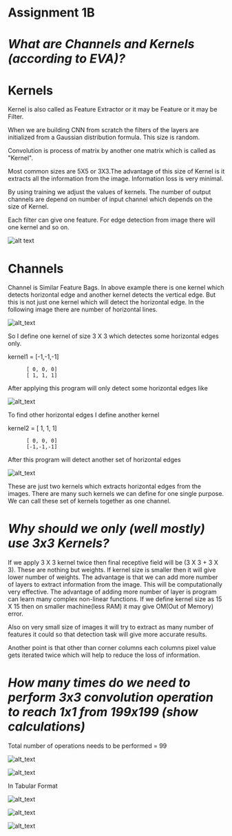# Assignment 1B

# *What are Channels and Kernels (according to EVA)?*

# Kernels
Kernel is also called as Feature Extractor or it may be Feature or it may be Filter.

When we are building CNN from scratch the filters of the layers are initialized from a Gaussian distribution formula. This size is random.

Convolution is process of matrix by another one matrix which is called as "Kernel".

Most common sizes are 5X5 or 3X3.The advantage of this size of Kernel is it extracts all the information from the image. Information loss is very minimal.

By using training we adjust the values of kernels. The number of output channels are depend on number of input channel which depends on the size of Kernel.

Each filter can give one feature. For edge detection from image there will one kernel and so on.

![alt text](https://lh3.googleusercontent.com/DG8CAeltoGTkMu5Z3inbmX5r8PefiOv_p8rJsUXXsFhm4g1DiqLl0eGP43xuCVmOghLE3UI=s139)

# Channels

Channel is Similar Feature Bags.
In above example there is one kernel which detects horizontal edge and another kernel detects the vertical edge.
But this is not just one kernel which will detect the horizontal edge.
In the following image there are number of horizontal lines.

![alt_text](https://fontsarena-cd5e.kxcdn.com/wp-content/uploads/2019/04/helvetica-now-font-400x364.png)

So I define one kernel of size 3 X 3 which detectes some horizontal edges only.

kernel1 = [-1,-1,-1]

          [ 0, 0, 0]
          [ 1, 1, 1]
After applying this program will only detect some horizontal edges like

![alt_text](https://lh3.googleusercontent.com/aHMe2bkxiC8e9A_NsIgXPmAs-PhtK-mkZ_ODfFgjts-6Wzr9HmoQ4mGHAHSJBkWsj538ew=s93)

To find other horizontal edges I define another kernel

kernel2 = [ 1, 1, 1]

          [ 0, 0, 0]
          [-1,-1,-1]
          
After this program will detect another set of horizontal edges

![alt_text](https://lh3.googleusercontent.com/OframlXv8o-xk-X8TTbtrIkC6jP9btI4Z0xduvdqNL_11rXvpYs-iIYNJHA6vM6tW3wsdg=s93)

These are just two kernels which extracts horizontal edges from the images. There are many such kernels we can define for one single purpose. We can call these set of kernels together as one channel.

# *Why should we only (well mostly) use 3x3 Kernels?*

If we apply 3 X 3 kernel twice then final receptive field will be (3 X 3 + 3 X 3). These are nothing but weights. If kernel size is smaller then it will give lower number of weights. The advantage is that we can add more number of layers to extract information from the image. This will be computationally very effective. The advantage of adding more number of layer is program can learn many complex non-linear functions. If we define kernel size as 15 X 15 then on smaller machine(less RAM) it may give OM(Out of Memory) error.

Also on very small size of images it will try to extract as many number of features it could so that detection task will give more accurate results.

Another point is that other than corner columns each columns pixel value gets iterated twice which will help to reduce the loss of information. 

# *How many times do we need to perform 3x3 convolution operation to reach 1x1 from 199x199 (show calculations)*

Total number of operations needs to be performed = 99

![alt_text](https://lh3.googleusercontent.com/E6yA7xsNDAbAAoH8N6-Wm49D1B11ehPtx8uk2vWjLf2e34CxKCO2UIWOhJSBvkuMbnG7Qw=s85)

![alt_text](https://lh3.googleusercontent.com/YTV_XDG8Ujed-ojchzeT1mgyveHf2rLCjSakIT7nVepNcGgjzLC8_M_LRgwAy9PbPZZFsY4=s85)

In Tabular Format

![alt_text](https://lh3.googleusercontent.com/-D5sxbwiBOfyiiAMSuZAuXNW4G0MVDWZxbElTEebA3x7OrvIJQnEiij-lA--aABqwnqw=s85)

![alt_text](https://lh3.googleusercontent.com/yV_aliD_gy1NXJmA6HiuzeLtKVyiCHlL3FLDSmSj_Pvx8-YLq3C2gNcupJfuoppzPJ8gvg=s85)

![alt_text](https://lh3.googleusercontent.com/qkhrnC8DK22ajALicu0MuOmL_xtWejw-xd600D28zrA2IalZBckqPDSNvwPZrIn3KSi90w=s85)


